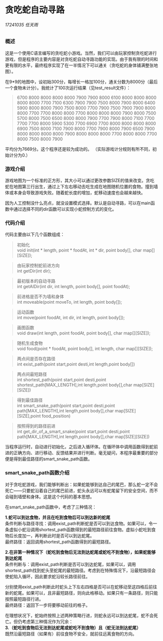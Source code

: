 # 贪吃蛇自动寻路
###### 17241035 任天雨 


### 概述
这是一个使用C语言编写的贪吃蛇小游戏。当然，我们可以由玩家控制贪吃蛇进行游戏，但是程序的主要内容是对贪吃蛇自动寻路功能的实现。由于我有限的时间和更有限的水平，最终程序实现了在一半情况下可以通关（贪吃蛇的身体铺满整张地图）。

在9*9的地图中，设初始300分，每增长一格加100分，通关分数为8000分（最后一个食物未计分）。我统计了100次运行结果（见test_result文件）：

>6700
8000
8000
8000
8000
7900
7900
8000
6100
8000
8000
8000
8000
8000
7700
7100
6300
7900
7900
7500
8000
7900
8000
6400
5900
8000
8000
7900
7500
8000
7700
7900
7500
7900
7900
8000
8000
7700
7700
8000
8000
7700
8000
8000
8000
7900
8000
7500
5700
8000
7500
6500
8000
8000
7900
7700
7900
8000
7100
7700
7700
7700
8000
5900
5300
7700
6900
7700
8000
8000
8000
8000
6900
7500
8000
7100
7900
8000
7700
7900
8000
7900
6500
7900
8000
8000
8000
8000
7900
8000
8000
8000
7700
8000
8000
7700
8000
7500
8000
7900



平均分为7669分。这个程序还是较为成功的。 
（实际游戏计分规则有所不同，初始计分为0.）
### 游戏介绍
游戏地图为一个标准的正方形，其大小可以通过更改参数SIZE的值来改变。贪吃蛇在地图第三行出生，通过上下左右移动去吃生成在地图随机位置的食物。撞到墙体或本身会导致游戏失败。随着蛇长度的增加，蛇移动速度也会越来越快。

因为人工控制没什么亮点，就没设置模式选择。默认是自动寻路，可以在main函数中通过选择不同的dir函数可以实现小蛇控制方式的变化。

### 代码介绍

代码主要由以下几个函数组成：

>初始化  
void init(int * length, point * foodAt, int * dir, point body[], char map[][SIZE]);

>由玩家控制蛇前进方向  
int getDir(int dir); 

>最初版本的自动寻路  
int getAIDir(int dir, int length, point body[], point foodAt);  

>前进格是否不为墙和身体  
int moveable(point moveTo, int length, point body[]);

>运动函数  
int move(point foodAt, int dir, int length, point body[]);

>画图函数  
void draw(int length, point foodAt, point body[], char map[][SIZE]);

>随机生成食物  
void food(point * foodAt, point body[], int length, char map[][SIZE]); 

>两点间是否存在路径  
int exist_path(point start,point desti,int length,point body[])

>两点间最短路径  
int shortest_path(point start,point desti,point shortest_path[MAX_LENGTH],int length,point body[],char map[SIZE][SIZE])

>得到最佳路径  
int smart_snake_path(point start,point desti,point path[MAX_LENGTH],int length,point body[],char map[SIZE][SIZE],point food_position)

>按照得到的路径前进  
int get_dir_of_a_smart_snake(point start,point desti,point path[MAX_LENGTH],int length,point body[],char map[SIZE][SIZE])

当程序运行时，自动进行初始化，之后进入循环体。在循环体中调用函数得到蛇前进的正确方向、进行移动、反馈结果并进行判断。毫无疑问，本程序最重要的部分便是得到最佳路径的smart_snake_path函数。

### smart_snake_path函数介绍

对于贪吃蛇游戏，我们能够判断出：如果蛇能够到达自己的尾巴，那么蛇一定不会死亡——只要蛇沿着自己的尾巴前进，蛇头永远可以有蛇尾留下的安全空间，而不会碰到墙壁和身体。这是这个代码的基本思想。  

在smart_snake_path函数中，考虑了三种情况：  
  
**1.蛇可以到达食物，并且在吃到食物后可以到达新的蛇尾**  
条件判断与路径寻找：调用exist_path判断蛇是否可以到达食物。如果可以，令一条虚拟小蛇沿调用shortest_path函数得到的最短路径前往食物。虚拟小蛇吃到食物后长度加一，再判断此时是否可以到达蛇尾。  
最终路径：返回调用shortest_path函数得到的最短路径。

**2.在非第一种情况下（蛇吃到食物后无法到达蛇尾或蛇吃不到食物），如果蛇能够到达蛇尾**   
条件判断与：调用exist_path判断是否可以到达蛇尾，如果可以，调用shortest_path找到蛇头至蛇尾的最短路径。考虑到在特殊情况下，沿最短路径会使蛇陷入循环，因此要求蛇沿较长路径前往。


分别使用exist_path判断此时蛇头上下左右四格是否可以在蛇移动至这四格后前往新的蛇尾。如果可以，且非最短路径，则向此格移动。如果只有一条路径，则只能按照最短路径行进。  
最终路径：返回下一步将要移动前往的格子。  


在理想状况下，蛇始终按照上述两种策略行进，则蛇永远可以到达蛇尾，蛇不会死亡。但仍考虑第三种情况作为冗余：  
**3.（蛇吃到食物后无法到达蛇尾或蛇吃不到食物）且（蛇无法到达蛇尾）**  
既然沿最短路径（如果有）前往食物不安全，就前往远离食物的方向。

